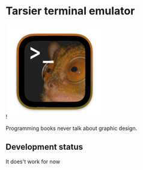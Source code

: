 # Tarsier terminal emulator

!<img src="./tarsier_logo.png" alt="Tarsier logo" style="width: 50%;">

Programming books never talk about graphic design.

## Development status

It does't work for now
